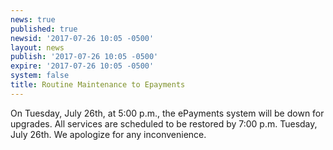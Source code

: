 ```yaml
---
news: true
published: true
newsid: '2017-07-26 10:05 -0500'
layout: news
publish: '2017-07-26 10:05 -0500'
expire: '2017-07-26 10:05 -0500'
system: false
title: Routine Maintenance to Epayments
---
```

On Tuesday, July 26th, at 5:00 p.m., the ePayments system will be down for upgrades.  All services are scheduled to be restored by 7:00 p.m. Tuesday, July 26th.  We apologize for any inconvenience.
